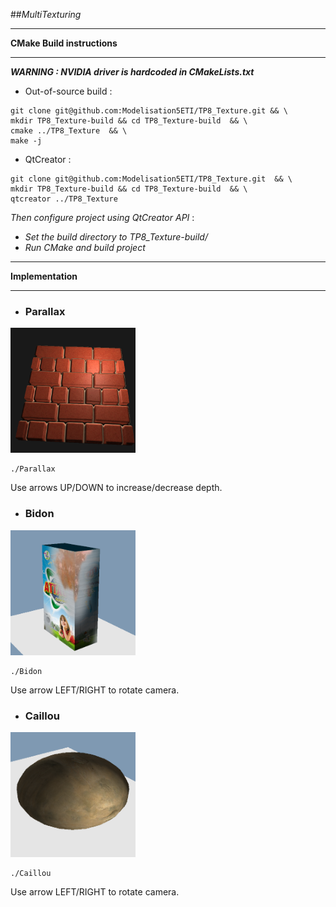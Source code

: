 ##*MultiTexturing*

-----
**CMake Build instructions**

-----
 ***WARNING : NVIDIA driver is hardcoded in CMakeLists.txt***
 - Out-of-source build :
 ```
git clone git@github.com:Modelisation5ETI/TP8_Texture.git && \
mkdir TP8_Texture-build && cd TP8_Texture-build  && \
cmake ../TP8_Texture  && \
make -j
 
 ```
  - QtCreator :
 ```
git clone git@github.com:Modelisation5ETI/TP8_Texture.git  && \
mkdir TP8_Texture-build && cd TP8_Texture-build  && \
qtcreator ../TP8_Texture
 
 ```
  *Then configure project using QtCreator API* : 
   - *Set the build directory to TP8_Texture-build/*
   - *Run CMake and build project*


-----
**Implementation**

-----

 - ### Parallax
 <img src="./Screenshots/parallax.png" alt="Parallax" width="200" height="200" />

 ```
 ./Parallax
 ```
 Use arrows UP/DOWN to increase/decrease depth.
 
 - ### Bidon
 <img src="./Screenshots/bidon.png" alt="Bidon" width="200" height="200" />

 ```
 ./Bidon
 ```
 Use arrow LEFT/RIGHT to rotate camera.

 - ### Caillou
 <img src="./Screenshots/caillou.png" alt="Caillou" width="200" height="200" />

 ```
 ./Caillou
 ```
 Use arrow LEFT/RIGHT to rotate camera.

